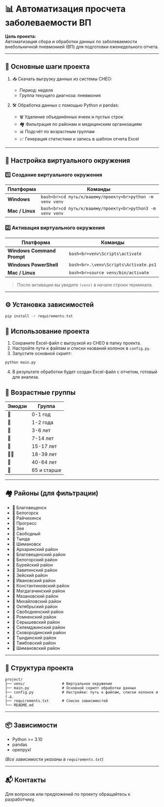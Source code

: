 # 📊 Автоматизация просчета заболеваемости ВП

**Цель проекта:**  
Автоматизация сбора и обработки данных по заболеваемости внебольничной пневмонией (ВП) для подготовки еженедельного отчета.

---

## 📝 Основные шаги проекта

1. 📥 Скачать выгрузку данных из системы СНЕО:  
   - Период: неделя  
   - Группа текущего диагноза: пневмония

2. 🛠 Обработка данных с помощью Python и pandas:  
   - 🗑 Удаление объединённых ячеек и пустых строк  
   - 🏘 Фильтрация по районам и медицинским организациям  
   - 📊 Подсчёт по возрастным группам  
   - 📈 Генерация статистики и запись в шаблон отчета Excel

---

## 🐍 Настройка виртуального окружения

### 1️⃣ Создание виртуального окружения

| Платформа | Команды |
|-----------|---------|
| **Windows** | ```bash<br>cd путь/к/вашему/проекту<br>python -m venv venv``` |
| **Mac / Linux** | ```bash<br>cd путь/к/вашему/проекту<br>python3 -m venv venv``` |

### 2️⃣ Активация виртуального окружения

| Платформа | Команды |
|-----------|---------|
| **Windows Command Prompt** | ```bash<br>venv\Scripts\activate``` |
| **Windows PowerShell** | ```bash<br>.\venv\Scripts\Activate.ps1``` |
| **Mac / Linux** | ```bash<br>source venv/bin/activate``` |

> После активации вы увидите `(venv)` в начале строки терминала.

---

## ⚙ Установка зависимостей

```bash
pip install -r requirements.txt
```

## 🚀 Использование проекта

1. Сохраните Excel-файл с выгрузкой из СНЕО в папку проекта.  
2. Настройте пути к файлам и списки названий колонок в `config.py`.  
3. Запустите основной скрипт:

```bash
python main.py
```

4. В результате обработки будет создан Excel-файл с отчетом, готовый для анализа.

## 🎯 Возрастные группы

| Эмодзи | Группа | 
|--------|-------|
| 👶 | 0-1 год |
| 🍼 | 1-2 года |
| 🧒 | 3-6 лет |
| 👦 | 7-14 лет |
| 🧑 | 15-17 лет |
| 🧑‍🦰 | 18-39 лет |
| 🧔 | 40-64 лет |
| 👴 | 65 и старше |

---

## 🏘 Районы (для фильтрации)

- 📍 Благовещенск  
- 📍 Белогорск  
- 📍 Райчихинск  
- 📍 Прогресс  
- 📍 Зея  
- 📍 Свободный  
- 📍 Тында  
- 📍 Шимановск  
- 📍 Архаринский район  
- 📍 Благовещенский район  
- 📍 Белогорский район  
- 📍 Бурейский район  
- 📍 Завитинский район  
- 📍 Зейский район  
- 📍 Ивановский район  
- 📍 Константиновский район  
- 📍 Магдагачинский район  
- 📍 Мазановский район  
- 📍 Михайловский район  
- 📍 Октябрьский район  
- 📍 Свободненский район  
- 📍 Ромненский район  
- 📍 Серышевский район  
- 📍 Селемджинский район  
- 📍 Сковородинский район  
- 📍 Тындинский район  
- 📍 Тамбовский район  
- 📍 Шимановский район  

---

## 📂 Структура проекта

```
project/
├── venv/                 # Виртуальное окружение
├── main.py               # Основной скрипт обработки данных
├── config.py             # Настройки: путь к файлам, списки колонок и т.д.
├── requirements.txt      # Список зависимостей
└── README.md
```

---

## 📦 Зависимости

- Python >= 3.10  
- pandas  
- openpyxl  

*(Все зависимости указаны в `requirements.txt`)*

---

## 📬 Контакты

Для вопросов или предложений по проекту обращайтесь к разработчику.